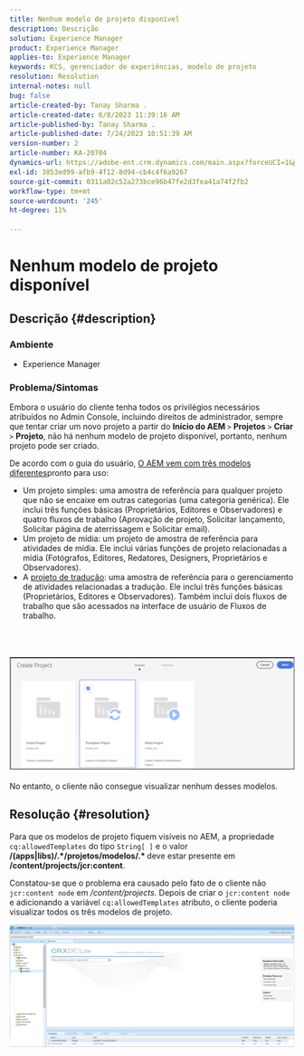 ```yaml
---
title: Nenhum modelo de projeto disponível
description: Descrição
solution: Experience Manager
product: Experience Manager
applies-to: Experience Manager
keywords: KCS, gerenciador de experiências, modelo de projeto
resolution: Resolution
internal-notes: null
bug: false
article-created-by: Tanay Sharma .
article-created-date: 6/8/2023 11:39:16 AM
article-published-by: Tanay Sharma .
article-published-date: 7/24/2023 10:51:39 AM
version-number: 2
article-number: KA-20704
dynamics-url: https://adobe-ent.crm.dynamics.com/main.aspx?forceUCI=1&pagetype=entityrecord&etn=knowledgearticle&id=d26e3015-f105-ee11-8f6e-6045bd006b3d
exl-id: 3853ed99-afb9-4f12-8d94-cb4c4f6a9267
source-git-commit: 0311a02c52a273bce96b47fe2d3fea41a74f2fb2
workflow-type: tm+mt
source-wordcount: '245'
ht-degree: 11%

---
```


# Nenhum modelo de projeto disponível

## Descrição {#description}


### Ambiente

- Experience Manager


### Problema/Sintomas

Embora o usuário do cliente tenha todos os privilégios necessários atribuídos no Admin Console, incluindo direitos de administrador, sempre que tentar criar um novo projeto a partir do <b>Início do AEM </b>`>`  <b>Projetos</b> `>`  <b>Criar</b> `>`  <b>Projeto</b>, não há nenhum modelo de projeto disponível, portanto, nenhum projeto pode ser criado.

De acordo com o guia do usuário, [O AEM vem com três modelos diferentes](https://experienceleague.adobe.com/docs/experience-manager-cloud-service/content/sites/authoring/projects/overview.html?lang=en#project-templates)pronto para uso:

- Um projeto simples: uma amostra de referência para qualquer projeto que não se encaixe em outras categorias (uma categoria genérica). Ele inclui três funções básicas (Proprietários, Editores e Observadores) e quatro fluxos de trabalho (Aprovação de projeto, Solicitar lançamento, Solicitar página de aterrissagem e Solicitar email).
- Um projeto de mídia: um projeto de amostra de referência para atividades de mídia. Ele inclui várias funções de projeto relacionadas a mídia (Fotógrafos, Editores, Redatores, Designers, Proprietários e Observadores).
- A [projeto de tradução](https://experienceleague.adobe.com/docs/experience-manager-cloud-service/content/sites/administering/reusing-content/translation/overview.html?lang=en): uma amostra de referência para o gerenciamento de atividades relacionadas a tradução. Ele inclui três funções básicas (Proprietários, Editores e Observadores). Também inclui dois fluxos de trabalho que são acessados na interface de usuário de Fluxos de trabalho.

<br><br><br>![](assets/___d36e3015-f105-ee11-8f6e-6045bd006b3d___.png)<br><br>
No entanto, o cliente não consegue visualizar nenhum desses modelos.


## Resolução {#resolution}


Para que os modelos de projeto fiquem visíveis no AEM, a propriedade `cq:allowedTemplates` do tipo `String[ ]` e o valor <b>/(apps|libs)/.\*/projetos/modelos/.\* </b> deve estar presente em <b>/content/projects/jcr:content</b>.

Constatou-se que o problema era causado pelo fato de o cliente não `jcr:content node` em */content/projects*. Depois de criar o `jcr:content node` e adicionando a variável `cq:allowedTemplates` atributo, o cliente poderia visualizar todos os três modelos de projeto.



![](assets/ef0af61b-2843-ed11-bba2-0022480866ad.png)
